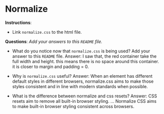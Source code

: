 # Normalize

**Instructions**:

- Link `normalize.css` to the html file.

**Questions**:
_Add your answers to this `README` file._

- What do you notice now that `normalize.css` is being used? Add your answer to this `README` file.
  Answer: I saw that, the red container take the full width and height. this means there is no space around this container. it is closer to margin and padding = 0.

- Why is `normalize.css` useful?
  Answer: When an element has different default styles in different browsers, normalize.css aims to make those styles consistent and in line with modern standards when possible.

- What is the difference between normalize and css resets?
  Answer: CSS resets aim to remove all built-in browser styling. ... Normalize CSS aims to make built-in browser styling consistent across browsers.

